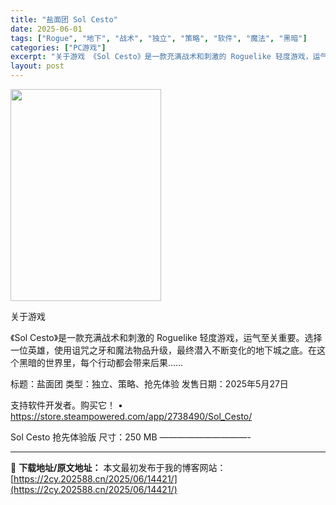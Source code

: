 ```yaml
---
title: "盐面团 Sol Cesto"
date: 2025-06-01
tags: ["Rogue", "地下", "战术", "独立", "策略", "软件", "魔法", "黑暗"]
categories: ["PC游戏"]
excerpt: "关于游戏 《Sol Cesto》是一款充满战术和刺激的 Roguelike 轻度游戏，运气至关重要。选择一位英雄，使用诅咒之牙和魔法物品升级，最终潜入不断变化的地下城之底。在这个黑暗的世界里，每个行动都会带来后果…… 标题：盐面团 类型：独立、策略、抢先体验 发售日期：2025年5月27日 支持软件&hellip;"
layout: post
---
```


<img class="aligncenter size-full wp-image-14422" src="https://2cy.202588.cn/wp-content/uploads/2025/06/2025060115203054.jpg" alt="" width="241" height="339" />

关于游戏

《Sol Cesto》是一款充满战术和刺激的 Roguelike 轻度游戏，运气至关重要。选择一位英雄，使用诅咒之牙和魔法物品升级，最终潜入不断变化的地下城之底。在这个黑暗的世界里，每个行动都会带来后果……

标题：盐面团
类型：独立、策略、抢先体验
发售日期：2025年5月27日

支持软件开发者。购买它！
• https://store.steampowered.com/app/2738490/Sol_Cesto/

Sol Cesto 抢先体验版
尺寸：250 MB
——————————- 

---
📖 **下载地址/原文地址：** 本文最初发布于我的博客网站：[https://2cy.202588.cn/2025/06/14421/](https://2cy.202588.cn/2025/06/14421/)
